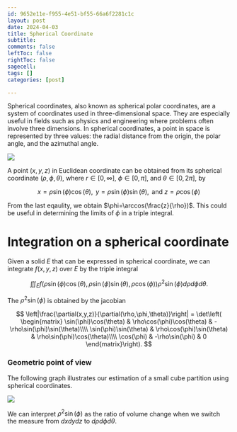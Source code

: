 ```yaml
---
id: 9652e11e-f955-4e51-bf55-66a6f2281c1c
layout: post
date: 2024-04-03
title: Spherical Coordinate
subtitle: 
comments: false
leftToc: false
rightToc: false
sagecell: 
tags: []
categories: [post]

---
```


Spherical coordinates, also known as spherical polar coordinates, are a system of coordinates used in three-dimensional space. They are especially useful in fields such as physics and engineering where problems often involve three dimensions. In spherical coordinates, a point in space is represented by three values: the radial distance from the origin, the polar angle, and the azimuthal angle.


![](https://prod-files-secure.s3.us-west-2.amazonaws.com/f3729b31-bf77-46d4-bbc6-78af90557bc4/2d8079fe-ddfe-4256-9118-667990d391a3/Untitled.png?X-Amz-Algorithm=AWS4-HMAC-SHA256&X-Amz-Content-Sha256=UNSIGNED-PAYLOAD&X-Amz-Credential=AKIAT73L2G45HZZMZUHI%2F20240404%2Fus-west-2%2Fs3%2Faws4_request&X-Amz-Date=20240404T050334Z&X-Amz-Expires=3600&X-Amz-Signature=bad6e94abe79696b198c9360a118242ed1e1784e5e6930e7cec8576074aac789&X-Amz-SignedHeaders=host&x-id=GetObject)


A point $(x,y,z)$ in Euclidean coordinate can be obtained from its spherical coordinate $(\rho, \phi, \theta)$, where $r\in[0,\infty]$, $\phi\in[0,\pi]$, and $\theta\in[0,2\pi]$, by 


$$
x=\rho\sin(\phi)\cos(\theta),\text{ }y=\rho\sin(\phi)\sin(\theta),\text{ and }z=\rho\cos(\phi)
$$


From the last eqaulity, we obtain $\phi=\arccos(\frac{z}{\rho})$.  This could be useful in determining the limits of $\phi$ in a triple integral.


# Integration on a spherical coordinate


Given a solid $E$ that can be expressed in spherical coordinate, we can integrate $f(x,y,z)$ over $E$ by the triple integral


$$
\iiint_Ef(\rho\sin(\phi)\cos(\theta),\rho\sin(\phi)\sin(\theta),\rho\cos(\phi))\rho^2\sin(\phi)d\rho d\phi d\theta.
$$


The $\rho^2\sin(\phi)$ is obtained by the jacobian


$$
\left|\frac{\partial(x,y,z)}{\partial(\rho,\phi,\theta)}\right| = \det\left(
\begin{matrix}
\sin(\phi)\cos(\theta) & \rho\cos(\phi)\cos(\theta) & -\rho\sin(\phi)\sin(\theta)\\\\
\sin(\phi)\sin(\theta) & \rho\cos(\phi)\sin(\theta) & \rho\sin(\phi)\cos(\theta)\\\\
\cos(\phi) & -\rho\sin(\phi) & 0
\end{matrix}\right).
$$


### Geometric point of view


The following graph illustrates our estimation of a small cube partition using spherical coordinates.


![](https://prod-files-secure.s3.us-west-2.amazonaws.com/f3729b31-bf77-46d4-bbc6-78af90557bc4/29aa01f9-6047-4b2b-8da1-62518115c978/Untitled.png?X-Amz-Algorithm=AWS4-HMAC-SHA256&X-Amz-Content-Sha256=UNSIGNED-PAYLOAD&X-Amz-Credential=AKIAT73L2G45HZZMZUHI%2F20240404%2Fus-west-2%2Fs3%2Faws4_request&X-Amz-Date=20240404T050334Z&X-Amz-Expires=3600&X-Amz-Signature=b25214899ff17b815357f7fdef120103a4f5afd9074849c0837cc67980467ed0&X-Amz-SignedHeaders=host&x-id=GetObject)


We can interpret $\rho^2\sin(\phi)$ as the ratio of volume change when we switch the measure from $dxdydz$ to $d\rho d\phi d\theta$.

